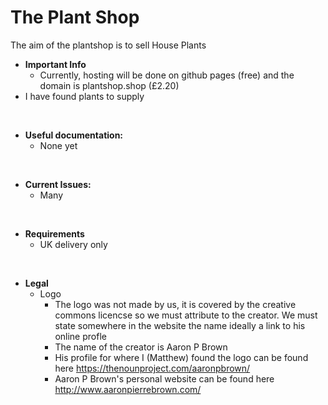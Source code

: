 # The Plant Shop
The aim of the plantshop is to sell House Plants

- **Important Info**
   - Currently, hosting will be done on github pages (free) and the domain is plantshop.shop (£2.20)
- I have found plants to supply 
<br>

- **Useful documentation:**
   - None yet
<br>

- **Current Issues:**
   - Many
<br>

- **Requirements**
   - UK delivery only 
<br>

- **Legal**
  - Logo 
    - The logo was not made by us, it is covered by the creative commons licencse so we must attribute to the creator. We must state somewhere in the website the name ideally a link to his online profle
    - The name of the creator is Aaron P Brown
    - His profile for where I (Matthew) found the logo can be found here https://thenounproject.com/aaronpbrown/
    - Aaron P Brown's personal website can be found here http://www.aaronpierrebrown.com/
